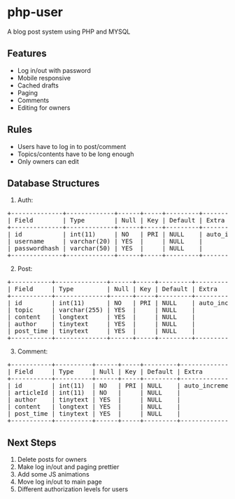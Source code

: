 # php-user
A blog post system using PHP and MYSQL

## Features

* Log in/out with password
* Mobile responsive
* Cached drafts
* Paging
* Comments
* Editing for owners

## Rules

* Users have to log in to post/comment
* Topics/contents have to be long enough
* Only owners can edit

## Database Structures

1. Auth:
<pre>
+--------------+-------------+------+-----+---------+----------------+
| Field        | Type        | Null | Key | Default | Extra          |
+--------------+-------------+------+-----+---------+----------------+
| id           | int(11)     | NO   | PRI | NULL    | auto_increment |
| username     | varchar(20) | YES  |     | NULL    |                |
| passwordhash | varchar(50) | YES  |     | NULL    |                |
+--------------+-------------+------+-----+---------+----------------+
</pre>

2. Post:
<pre>
+-----------+--------------+------+-----+---------+----------------+
| Field     | Type         | Null | Key | Default | Extra          |
+-----------+--------------+------+-----+---------+----------------+
| id        | int(11)      | NO   | PRI | NULL    | auto_increment |
| topic     | varchar(255) | YES  |     | NULL    |                |
| content   | longtext     | YES  |     | NULL    |                |
| author    | tinytext     | YES  |     | NULL    |                |
| post_time | tinytext     | YES  |     | NULL    |                |
+-----------+--------------+------+-----+---------+----------------+
</pre>

3. Comment:
<pre>
+-----------+----------+------+-----+---------+----------------+
| Field     | Type     | Null | Key | Default | Extra          |
+-----------+----------+------+-----+---------+----------------+
| id        | int(11)  | NO   | PRI | NULL    | auto_increment |
| articleId | int(11)  | NO   |     | NULL    |                |
| author    | tinytext | YES  |     | NULL    |                |
| content   | longtext | YES  |     | NULL    |                |
| post_time | tinytext | YES  |     | NULL    |                |
+-----------+----------+------+-----+---------+----------------+
</pre>

## Next Steps

1. Delete posts for owners
2. Make log in/out and paging prettier
3. Add some JS animations
4. Move log in/out to main page
5. Different authorization levels for users
